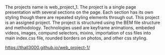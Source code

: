 The projects name is web_project_1.
The project is a single page presentation with several sections on the page. Each section has its own styling though there are repeated styling elements through out. This project is an assigned project. The project is structured using the BEM file structure and methodology. Technologies used are keyframe animations, embeded videos, images, compund selectors, mixins, importation of css files into main index.css file, rounded borders on photos, and other css styling.

https://thall3000.github.io/web_project-1/
